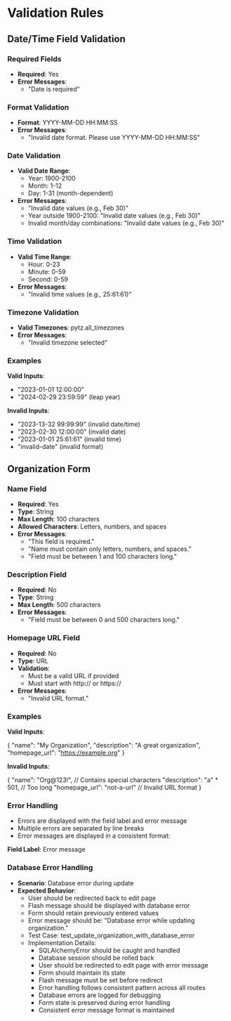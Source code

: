 # Validation Rules

## Date/Time Field Validation

### Required Fields
- **Required**: Yes
- **Error Messages**:
  - "Date is required"

### Format Validation
- **Format**: YYYY-MM-DD HH:MM:SS
- **Error Messages**:
  - "Invalid date format. Please use YYYY-MM-DD HH:MM:SS"

### Date Validation
- **Valid Date Range**:
  - Year: 1900-2100
  - Month: 1-12
  - Day: 1-31 (month-dependent)
- **Error Messages**:
  - "Invalid date values (e.g., Feb 30)"
  - Year outside 1900-2100: "Invalid date values (e.g., Feb 30)"
  - Invalid month/day combinations: "Invalid date values (e.g., Feb 30)"

### Time Validation
- **Valid Time Range**:
  - Hour: 0-23
  - Minute: 0-59
  - Second: 0-59
- **Error Messages**:
  - "Invalid time values (e.g., 25:61:61)"

### Timezone Validation
- **Valid Timezones**: pytz.all_timezones
- **Error Messages**:
  - "Invalid timezone selected"

### Examples

**Valid Inputs**:
- "2023-01-01 12:00:00"
- "2024-02-29 23:59:59" (leap year)

**Invalid Inputs**:
- "2023-13-32 99:99:99" (invalid date/time)
- "2023-02-30 12:00:00" (invalid date)
- "2023-01-01 25:61:61" (invalid time)
- "invalid-date" (invalid format)

## Organization Form

### Name Field
- **Required**: Yes
- **Type**: String
- **Max Length**: 100 characters
- **Allowed Characters**: Letters, numbers, and spaces
- **Error Messages**:
  - "This field is required."
  - "Name must contain only letters, numbers, and spaces."
  - "Field must be between 1 and 100 characters long."

### Description Field
- **Required**: No
- **Type**: String
- **Max Length**: 500 characters
- **Error Messages**:
  - "Field must be between 0 and 500 characters long."

### Homepage URL Field
- **Required**: No
- **Type**: URL
- **Validation**:
  - Must be a valid URL if provided
  - Must start with http:// or https://
- **Error Messages**:
  - "Invalid URL format."

### Examples

**Valid Inputs**:

{
    "name": "My Organization",
    "description": "A great organization",
    "homepage_url": "https://example.org"
}


**Invalid Inputs**:

{
    "name": "Org@123!",  // Contains special characters
    "description": "a" * 501,  // Too long
    "homepage_url": "not-a-url"  // Invalid URL format
}


### Error Handling
- Errors are displayed with the field label and error message
- Multiple errors are separated by line breaks
- Error messages are displayed in a consistent format:
<div class="error-message">
    <strong>Field Label</strong>: Error message
</div>

### Database Error Handling
- **Scenario**: Database error during update
- **Expected Behavior**:
  * User should be redirected back to edit page
  * Flash message should be displayed with database error
  * Form should retain previously entered values
  * Error message should be: "Database error while updating organization."
  * Test Case: test_update_organization_with_database_error
  * Implementation Details:
    - SQLAlchemyError should be caught and handled
    - Database session should be rolled back
    - User should be redirected to edit page with error message
    - Form should maintain its state
    - Flash message must be set before redirect
    - Error handling follows consistent pattern across all routes
    - Database errors are logged for debugging
    - Form state is preserved during error handling
    - Consistent error message format is maintained


